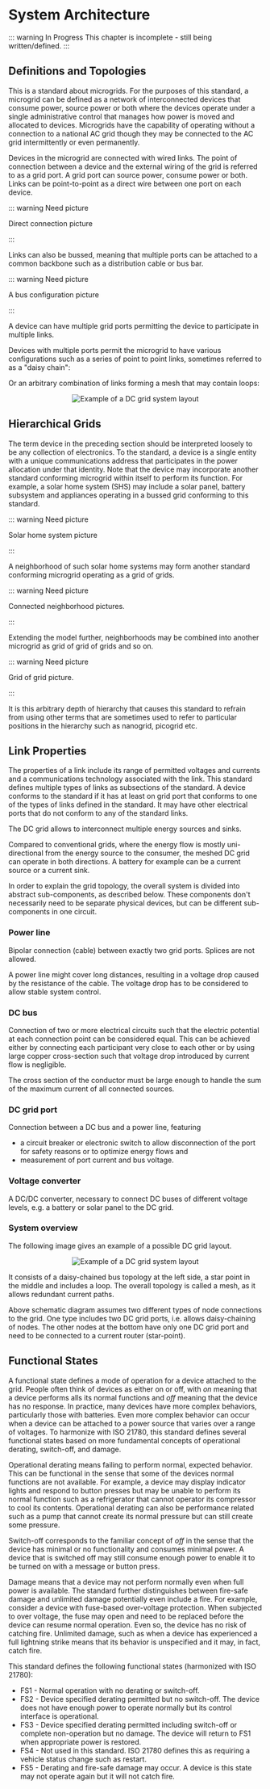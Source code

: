 # System Architecture

::: warning In Progress
This chapter is incomplete - still being written/defined.
:::

## Definitions and Topologies

This is a standard about microgrids. For the purposes of this standard, a microgrid can be defined as a
network of interconnected devices that consume power, source power or both where the devices operate under a single administrative
control that manages how power is moved and allocated to devices. Microgrids have the capability of operating without a connection
to a national AC grid though they may be connected to the AC grid intermittently or even permanently.

Devices in the microgrid are connected with wired links. The point of connection between a device and the external wiring of the grid is referred to as a grid port.
A grid port can source power, consume power or both. Links can be point-to-point as a direct wire between one port on each device.

::: warning Need picture

Direct connection picture

:::

Links can also be bussed, meaning that multiple ports can be attached to a common backbone such as a distribution cable or bus bar.

::: warning Need picture

A bus configuration picture

:::

A device can have multiple grid ports permitting the device to participate in multiple links.

Devices with multiple ports permit the microgrid to have various configurations such as a series of point to point links, sometimes referred to as a "daisy chain":

Or an arbitrary combination of links forming a mesh that may contain loops:

<center>

![Example of a DC grid system layout](./images/grid-topology.png)

</center>

## Hierarchical Grids

The term device in the preceding section should be interpreted loosely to be any collection of electronics.
To the standard, a device is a single entity with a unique communications address that participates in the power allocation under that identity.
Note that the device may incorporate another standard conforming microgrid within itself to perform its function.
For example, a solar home system (SHS) may include a solar panel, battery subsystem and appliances operating in a bussed grid conforming to this standard.

::: warning Need picture

Solar home system picture

:::

A neighborhood of such solar home systems may form another standard conforming microgrid operating as a grid of grids.

::: warning Need picture

Connected neighborhood pictures.

:::

Extending the model further, neighborhoods may be combined into another microgrid as grid of grid of grids and so on.

::: warning Need picture  

Grid of grid picture.

:::


It is this arbitrary depth of hierarchy that causes this standard to refrain from using other terms that are sometimes
used to refer to particular positions in the hierarchy such as nanogrid, picogrid etc.

## Link Properties

The properties of a link include its range of permitted voltages and currents and a communications technology associated with the link.
This standard defines multiple types of links as subsections of the standard. A device conforms to the standard if it has at least
on grid port that conforms to one of the types of links defined in the standard.  It may have other electrical ports that do not
conform to any of the standard links.


The DC grid allows to interconnect multiple energy sources and sinks.

Compared to conventional grids, where the energy flow is mostly uni-directional from the energy source to the consumer, the meshed DC grid can operate in both directions. A battery for example can be a current source or a current sink.

In order to explain the grid topology, the overall system is divided into abstract sub-components, as described below. These components don't necessarily need to be separate physical devices, but can be different sub-components in one circuit.

### Power line

Bipolar connection (cable) between exactly two grid ports. Splices are not allowed.

A power line might cover long distances, resulting in a voltage drop caused by the resistance of the cable. The voltage drop has to be considered to allow stable system control.

### DC bus

Connection of two or more electrical circuits such that the electric potential at each connection point can be considered equal. This can be achieved either by connecting each participant very close to each other or by using large copper cross-section such that voltage drop introduced by current flow is negligible.

The cross section of the conductor must be large enough to handle the sum of the maximum current of all connected sources.

### DC grid port

Connection between a DC bus and a power line, featuring

- a circuit breaker or electronic switch to allow disconnection of the port for safety reasons or to optimize energy flows and
- measurement of port current and bus voltage.

### Voltage converter

A DC/DC converter, necessary to connect DC buses of different voltage levels, e.g. a battery or solar panel to the DC grid.


### System overview

The following image gives an example of a possible DC grid layout.

<center>

![Example of a DC grid system layout](./images/grid-topology.png)

</center>

It consists of a daisy-chained bus topology at the left side, a star point in the middle and includes a loop. The overall topology is called a mesh, as it allows redundant current paths.

Above schematic diagram assumes two different types of node connections to the grid. One type includes two DC grid ports, i.e. allows daisy-chaining of nodes. The other nodes at the bottom have only one DC grid port and need to be connected to a current router (star-point).

## Functional States

A functional state defines a mode of operation for a device attached to the grid. People often think of devices as either on or off, with *on* meaning that a device performs alls its normal functions and *off* meaning that the device has no response.
In practice, many devices have more complex behaviors, particularly those with batteries. Even more complex behavior can occur when a device can be attached to a power source that varies over a range of voltages.
To harmonize with ISO 21780, this standard defines several functional states based on more fundamental concepts of operational derating, switch-off, and damage.

Operational derating means failing to perform normal, expected behavior. This can be functional in the sense that some of the devices normal functions are not available.
For example, a device may display indicator lights and respond to button presses but may be unable to perform its normal function such as a refrigerator that cannot operator its compressor to cool its contents.
Operational derating can also be performance related such as a pump that cannot create its normal pressure but can still create some pressure.

Switch-off corresponds to the familiar concept of *off* in the sense that the device has minimal or no functionality and consumes minimal power. 
A device that is switched off may still consume enough power to enable it to be turned on with a message or button press.

Damage means that a device may not perform normally even when full power is available. The standard further distinguishes between fire-safe damage and unlimited damage potentially even include a fire.
For example, consider a device with fuse-based over-voltage protection. When subjected to over voltage, the fuse may open and need to be replaced before the device can resume normal operation.
Even so, the device has no risk of catching fire. Unlimited damage, such as when a device has experienced a full lightning strike means that its behavior is unspecified and it may, in fact, catch fire.

This standard defines the following functional states (harmonized with ISO 21780):

- FS1 - Normal operation with no derating or switch-off.
- FS2 - Device specified derating permitted but no switch-off. The device does not have enough power to operate normally but its control interface is operational.
- FS3 - Device specified derating permitted including switch-off or complete non-operation but no damage. The device will return to FS1 when appropriate power is restored.
- FS4 - Not used in this standard. ISO 21780 defines this as requiring a vehicle status change such as restart.
- FS5 - Derating and fire-safe damage may occur. A device is this state may not operate again but it will not catch fire.
